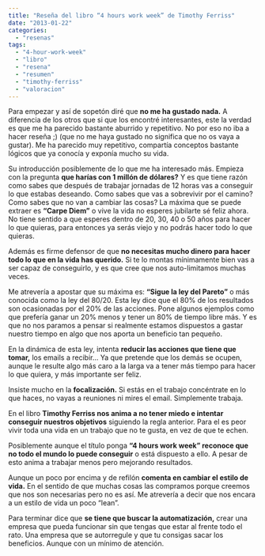 ```yaml
---
title: "Reseña del libro “4 hours work week” de Timothy Ferriss"
date: "2013-01-22"
categories: 
  - "resenas"
tags: 
  - "4-hour-work-week"
  - "libro"
  - "resena"
  - "resumen"
  - "timothy-ferriss"
  - "valoracion"
---
```


Para empezar y así de sopetón diré que **no me ha gustado nada.** A diferencia de los otros que si que los encontré interesantes, este la verdad es que me ha parecido bastante aburrido y repetitivo. No por eso no iba a hacer reseña ;) (que no me haya gustado no significa que no os vaya a gustar). Me ha parecido muy repetitivo, compartía conceptos bastante lógicos que ya conocía y exponía mucho su vida.

Su introducción posiblemente de lo que me ha interesado más. Empieza con la pregunta **que harías con 1 millón de dólares?** Y es que tiene razón como sabes que después de trabajar jornadas de 12 horas vas a conseguir lo que estabas deseando. Como sabes que vas a sobrevivir por el camino? Como sabes que no van a cambiar las cosas? La máxima que se puede extraer es **“Carpe Diem”** o vive la vida no esperes jubilarte sé feliz ahora. No tiene sentido a que esperes dentro de 20, 30, 40 o 50 años para hacer lo que quieras, para entonces ya serás viejo y no podrás hacer todo lo que quieras.

Además es firme defensor de que **no necesitas mucho dinero para hacer todo lo que en la vida has querido.** Si te lo montas mínimamente bien vas a ser capaz de conseguirlo, y es que cree que nos auto-limitamos muchas veces.

Me atrevería a apostar que su máxima es: **“Sigue la ley del Pareto”** o más conocida como la ley del 80/20. Esta ley dice que el 80% de los resultados son ocasionadas por el 20% de las acciones. Pone algunos ejemplos como que prefería ganar un 20% menos y tener un 80% de tiempo libre más. Y es que no nos paramos a pensar si realmente estamos dispuestos a gastar nuestro tiempo en algo que nos aporta un beneficio tan pequeño.

En la dinámica de esta ley, intenta **reducir las acciones que tiene que tomar,** los emails a recibir... Ya que pretende que los demás se ocupen, aunque le resulte algo más caro a la larga va a tener más tiempo para hacer lo que quiera, y más importante ser feliz.

Insiste mucho en la **focalización.** Si estás en el trabajo concéntrate en lo que haces, no vayas a reuniones ni mires el email. Simplemente trabaja.

En el libro **Timothy Ferriss nos anima a no tener miedo e intentar conseguir nuestros objetivos** siguiendo la regla anterior. Para el es peor vivir toda una vida en un trabajo que no te gusta, en vez de que te echen.

Posiblemente aunque el título ponga **“4 hours work week” reconoce que no todo el mundo lo puede conseguir** o está dispuesto a ello. A pesar de esto anima a trabajar menos pero mejorando resultados.

Aunque un poco por encima y de refilón **comenta en cambiar el estilo de vida.** En el sentido de que muchas cosas las compramos porque creemos que nos son necesarias pero no es así. Me atrevería a decir que nos encara a un estilo de vida un poco “lean”.

Para terminar dice que **se tiene que buscar la automatización,** crear una empresa que pueda funcionar sin que tengas que estar al frente todo el rato. Una empresa que se autorregule y que tu consigas sacar los beneficios. Aunque con un mínimo de atención.
